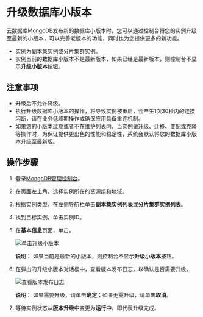 # 升级数据库小版本

云数据库MongoDB发布新的数据库小版本时，您可以通过控制台将您的实例升级至最新的小版本，可以完善老版本的功能，同时也为您提供更多的新功能。

-   实例为副本集实例或分片集群实例。
-   实例当前的数据库小版本不是最新版本，如果已经是最新版本，则控制台不显示**升级小版本**按钮。

## 注意事项

-   升级后不允许降级。
-   执行升级数据库小版本的操作，将导致实例被重启，会产生1次30秒内的连接闪断，请在业务低峰期操作或确保应用具备重连机制。
-   如果您的小版本过期或者不在维护列表内，当实例做升级、迁移、变配或克隆等操作时，为保证提供更出色的性能和稳定性，系统会默认将您的数据库小版本升级至最新版。

## 操作步骤

1.  登录[MongoDB管理控制台](https://mongodb.console.aliyun.com/)。

2.  在页面左上角，选择实例所在的资源组和地域。

3.  根据实例类型，在左侧导航栏单击**副本集实例列表**或**分片集群实例列表**。

4.  找到目标实例，单击实例ID。

5.  在**基本信息**页面，单击。

    ![单击升级小版本](https://static-aliyun-doc.oss-accelerate.aliyuncs.com/assets/img/zh-CN/8346819951/p58729.png)

    **说明：** 如果当前是最新的小版本，则控制台不显示**升级小版本**按钮。

6.  在弹出的升级小版本对话框中，查看版本发布日志，以确认是否需要升级。

    ![查看版本发布日志](https://static-aliyun-doc.oss-accelerate.aliyuncs.com/assets/img/zh-CN/8346819951/p58731.png)

    **说明：** 如果需要升级，请单击**确定**；如果无需升级，请单击**取消**。

7.  等待实例状态从**版本升级中**变更为**运行中**，即代表升级完成。


